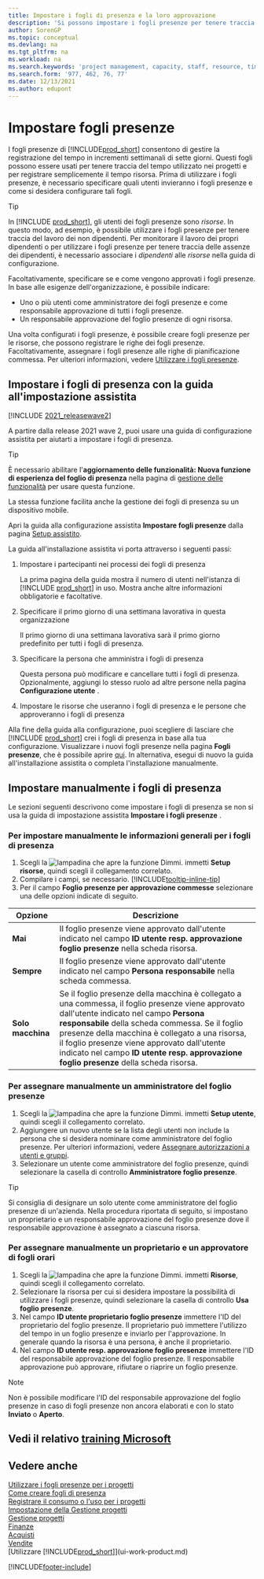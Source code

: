 ```yaml
---
title: Impostare i fogli di presenza e la loro approvazione
description: 'Si possono impostare i fogli presenze per tenere traccia del tempo utilizzato per attività e progetti al fine di semplificare la gestione dei progetti, i processi relativi al personale e la gestione della capacità'
author: SorenGP
ms.topic: conceptual
ms.devlang: na
ms.tgt_pltfrm: na
ms.workload: na
ms.search.keywords: 'project management, capacity, staff, resource, time sheet'
ms.search.form: '977, 462, 76, 77'
ms.date: 12/13/2021
ms.author: edupont
---
```

# <a name="set-up-time-sheets"></a><a name="set-up-time-sheets"></a><a name="set-up-time-sheets"></a>Impostare fogli presenze

I fogli presenze di [!INCLUDE[prod_short](includes/prod_short.md)] consentono di gestire la registrazione del tempo in incrementi settimanali di sette giorni. Questi fogli possono essere usati per tenere traccia del tempo utilizzato nei progetti e per registrare semplicemente il tempo risorsa. Prima di utilizzare i fogli presenze, è necessario specificare quali utenti invieranno i fogli presenze e come si desidera configurare tali fogli.  

> [!TIP]
> In [!INCLUDE [prod_short](includes/prod_short.md)], gli utenti dei fogli presenze sono *risorse*. In questo modo, ad esempio, è possibile utilizzare i fogli presenze per tenere traccia del lavoro dei non dipendenti. Per monitorare il lavoro dei propri dipendenti o per utilizzare i fogli presenze per tenere traccia delle assenze dei dipendenti, è necessario associare i *dipendenti* alle *risorse* nella guida di configurazione.  

Facoltativamente, specificare se e come vengono approvati i fogli presenze. In base alle esigenze dell'organizzazione, è possibile indicare:

* Uno o più utenti come amministratore dei fogli presenze e come responsabile approvazione di tutti i fogli presenze.
* Un responsabile approvazione del foglio presenze di ogni risorsa.

Una volta configurati i fogli presenze, è possibile creare fogli presenze per le risorse, che possono registrare le righe dei fogli presenze. Facoltativamente, assegnare i fogli presenze alle righe di pianificazione commessa. Per ulteriori informazioni, vedere [Utilizzare i fogli presenze](projects-how-use-time-sheets.md).  

## <a name="set-up-time-sheets-with-the-assisted-setup-guide"></a><a name="set-up-time-sheets-with-the-assisted-setup-guide"></a><a name="set-up-time-sheets-with-the-assisted-setup-guide"></a>Impostare i fogli di presenza con la guida all'impostazione assistita

[!INCLUDE [2021_releasewave2](includes/2021_releasewave2.md)]

A partire dalla release 2021 wave 2, puoi usare una guida di configurazione assistita per aiutarti a impostare i fogli di presenza.  

> [!TIP]
> È necessario abilitare l'**aggiornamento delle funzionalità: Nuova funzione di esperienza del foglio di presenza** nella pagina di [gestione delle funzionalità](https://businesscentral.dynamics.com/?page=2610) per usare questa funzione.
>
> La stessa funzione facilita anche la gestione dei fogli di presenza su un dispositivo mobile.

Apri la guida alla configurazione assistita **Impostare fogli presenze** dalla pagina [Setup assistito](https://businesscentral.dynamics.com/?page=1801).

La guida all'installazione assistita vi porta attraverso i seguenti passi:

1. Impostare i partecipanti nei processi dei fogli di presenza

    La prima pagina della guida mostra il numero di utenti nell'istanza di [!INCLUDE [prod_short](includes/prod_short.md)] in uso. Mostra anche altre informazioni obbligatorie e facoltative.  
2. Specificare il primo giorno di una settimana lavorativa in questa organizzazione

    Il primo giorno di una settimana lavorativa sarà il primo giorno predefinito per tutti i fogli di presenza.
3. Specificare la persona che amministra i fogli di presenza

    Questa persona può modificare e cancellare tutti i fogli di presenza. Opzionalmente, aggiungi lo stesso ruolo ad altre persone nella pagina **Configurazione utente** .
4. Impostare le risorse che useranno i fogli di presenza e le persone che approveranno i fogli di presenza

Alla fine della guida alla configurazione, puoi scegliere di lasciare che [!INCLUDE [prod_short](includes/prod_short.md)] crei i fogli di presenza in base alla tua configurazione. Visualizzare i nuovi fogli presenze nella pagina **Fogli presenze**, che è possibile aprire [qui](https://businesscentral.dynamics.com/?page=951). In alternativa, esegui di nuovo la guida all'installazione assistita o completa l'installazione manualmente.  

## <a name="set-up-time-sheets-manually"></a><a name="set-up-time-sheets-manually"></a><a name="set-up-time-sheets-manually"></a>Impostare manualmente i fogli di presenza

Le sezioni seguenti descrivono come impostare i fogli di presenza se non si usa la guida di impostazione assistita **Impostare i fogli presenze** .  

### <a name="to-set-up-general-information-for-time-sheets-manually"></a><a name="to-set-up-general-information-for-time-sheets-manually"></a><a name="to-set-up-general-information-for-time-sheets-manually"></a>Per impostare manualmente le informazioni generali per i fogli di presenza

1. Scegli la ![lampadina che apre la funzione Dimmi.](media/ui-search/search_small.png "Dimmi cosa vuoi fare") immetti **Setup risorse**, quindi scegli il collegamento correlato.  
2. Compilare i campi, se necessario. [!INCLUDE[tooltip-inline-tip](includes/tooltip-inline-tip_md.md)]
3. Per il campo **Foglio presenze per approvazione commesse** selezionare una delle opzioni indicate di seguito.

| Opzione | Descrizione |
| --- | --- |
| **Mai** |Il foglio presenze viene approvato dall'utente indicato nel campo **ID utente resp. approvazione foglio presenze** nella scheda risorsa. |
| **Sempre** |Il foglio presenze viene approvato dall'utente indicato nel campo **Persona responsabile** nella scheda commessa. |
| **Solo macchina** |Se il foglio presenze della macchina è collegato a una commessa, il foglio presenze viene approvato dall'utente indicato nel campo **Persona responsabile** della scheda commessa. Se il foglio presenze della macchina è collegato a una risorsa, il foglio presenze viene approvato dall'utente indicato nel campo **ID utente resp. approvazione foglio presenze** della scheda risorsa. |

### <a name="to-assign-a-time-sheet-administrator-manually"></a><a name="to-assign-a-time-sheet-administrator-manually"></a><a name="to-assign-a-time-sheet-administrator-manually"></a>Per assegnare manualmente un amministratore del foglio presenze

1. Scegli la ![lampadina che apre la funzione Dimmi.](media/ui-search/search_small.png "Dimmi cosa vuoi fare") immetti **Setup utente**, quindi scegli il collegamento correlato.  
2. Aggiungere un nuovo utente se la lista degli utenti non include la persona che si desidera nominare come amministratore del foglio presenze. Per ulteriori informazioni, vedere [Assegnare autorizzazioni a utenti e gruppi](ui-define-granular-permissions.md).
3. Selezionare un utente come amministratore del foglio presenze, quindi selezionare la casella di controllo **Amministratore foglio presenze**.  

> [!TIP]  
> Si consiglia di designare un solo utente come amministratore del foglio presenze di un'azienda. Nella procedura riportata di seguito, si impostano un proprietario e un responsabile approvazione del foglio presenze dove il responsabile approvazione è assegnato a ciascuna risorsa.  

### <a name="to-assign-a-time-sheets-owner-and-approver-manually"></a><a name="to-assign-a-time-sheets-owner-and-approver-manually"></a><a name="to-assign-a-time-sheets-owner-and-approver-manually"></a>Per assegnare manualmente un proprietario e un approvatore di fogli orari

1. Scegli la ![lampadina che apre la funzione Dimmi.](media/ui-search/search_small.png "Dimmi cosa vuoi fare") immetti **Risorse**, quindi scegli il collegamento correlato.
2. Selezionare la risorsa per cui si desidera impostare la possibilità di utilizzare i fogli presenze, quindi selezionare la casella di controllo **Usa foglio presenze**.  
3. Nel campo **ID utente proprietario foglio presenze** immettere l'ID del proprietario del foglio presenze. Il proprietario può immettere l'utilizzo del tempo in un foglio presenze e inviarlo per l'approvazione. In generale quando la risorsa è una persona, è anche il proprietario.  
4. Nel campo **ID utente resp. approvazione foglio presenze** immettere l'ID del responsabile approvazione del foglio presenze. Il responsabile approvazione può approvare, rifiutare o riaprire un foglio presenze.  

> [!NOTE]  
> Non è possibile modificare l'ID del responsabile approvazione del foglio presenze in caso di fogli presenze non ancora elaborati e con lo stato **Inviato** o **Aperto**.

## <a name="see-related-microsoft-training"></a><a name="see-related-microsoft-training"></a><a name="see-related-microsoft-training"></a>Vedi il relativo [training Microsoft](/training/paths/set-up-jobs-resources/)

## <a name="see-also"></a><a name="see-also"></a><a name="see-also"></a>Vedere anche

[Utilizzare i fogli presenze per i progetti](projects-how-use-time-sheets.md)  
[Come creare fogli di presenza](projects-how-use-time-sheets.md#to-create-time-sheets)  
[Registrare il consumo o l'uso per i progetti](projects-how-record-job-usage.md)  
[Impostazione della Gestione progetti](projects-setup-projects.md)  
[Gestione progetti](projects-manage-projects.md)  
[Finanze](finance.md)  
[Acquisti](purchasing-manage-purchasing.md)  
[Vendite](sales-manage-sales.md)  
[Utilizzare [!INCLUDE[prod_short](includes/prod_short.md)]](ui-work-product.md)  


[!INCLUDE[footer-include](includes/footer-banner.md)]
